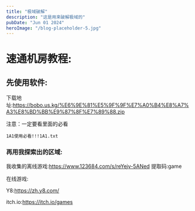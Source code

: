 ```yaml
---
title: "极域破解"
description: "这是用来破解极域的"
pubDate: "Jun 01 2024"
heroImage: "/blog-placeholder-5.jpg"
---
```


# 速通机房教程:

## 先使用软件:

下载地址:https://bobo.us.kg/%E6%9E%81%E5%9F%9F%E7%A0%B4%E8%A7%A3%E8%BD%BB%E9%87%8F%E7%89%88.zip

注意：一定要看里面的必看

```
1A1使用必看!!!1A1.txt
```

### 再用我探索出的区域:

我收集的离线游戏:https://www.123684.com/s/reYejv-5ANed  提取码:game

在线游戏:

Y8:https://zh.y8.com/

itch.io:https://itch.io/games
